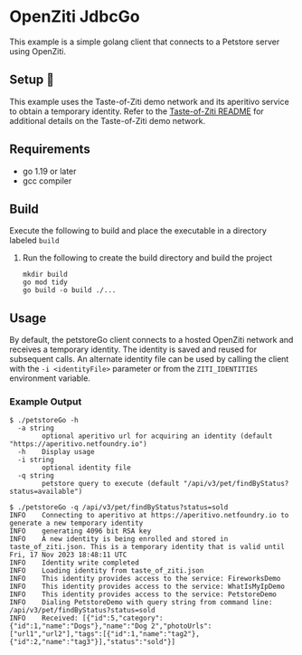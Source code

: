 # OpenZiti JdbcGo

This example is a simple golang client that connects to a Petstore server using OpenZiti. 

## Setup :wrench:
This example uses the Taste-of-Ziti demo network and its aperitivo service to obtain a temporary identity. Refer to
the [Taste-of-Ziti README](../../README.md) for additional details on the Taste-of-Ziti demo network.

## Requirements
* go 1.19 or later
* gcc compiler

## Build
Execute the following to build and place the executable in a directory labeled `build`

1. Run the following to create the build directory and build the project

       mkdir build
       go mod tidy
       go build -o build ./...

## Usage

By default, the petstoreGo client connects to a hosted OpenZiti network and receives a temporary identity.  The 
identity is saved and reused for subsequent calls.  An alternate identity file can be used by calling the client with
the `-i <identityFile>` parameter or from the `ZITI_IDENTITIES` environment variable.

### Example Output
```shell
$ ./petstoreGo -h
  -a string
    	optional aperitivo url for acquiring an identity (default "https://aperitivo.netfoundry.io")
  -h	Display usage
  -i string
    	optional identity file
  -q string
    	petstore query to execute (default "/api/v3/pet/findByStatus?status=available")

$ ./petstoreGo -q /api/v3/pet/findByStatus?status=sold
INFO    Connecting to aperitivo at https://aperitivo.netfoundry.io to generate a new temporary identity 
INFO    generating 4096 bit RSA key                  
INFO    A new identity is being enrolled and stored in taste_of_ziti.json. This is a temporary identity that is valid until Fri, 17 Nov 2023 18:48:11 UTC 
INFO    Identity write completed                     
INFO    Loading identity from taste_of_ziti.json     
INFO    This identity provides access to the service: FireworksDemo 
INFO    This identity provides access to the service: WhatIsMyIpDemo 
INFO    This identity provides access to the service: PetstoreDemo 
INFO    Dialing PetstoreDemo with query string from command line: /api/v3/pet/findByStatus?status=sold 
INFO    Received: [{"id":5,"category":{"id":1,"name":"Dogs"},"name":"Dog 2","photoUrls":["url1","url2"],"tags":[{"id":1,"name":"tag2"},{"id":2,"name":"tag3"}],"status":"sold"}] 
```
